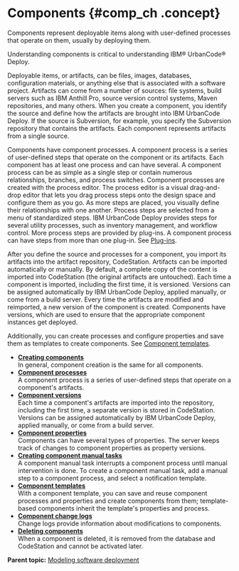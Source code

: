 # Components {#comp_ch .concept}

Components represent deployable items along with user-defined processes that operate on them, usually by deploying them.

Understanding components is critical to understanding IBM® UrbanCode® Deploy.

Deployable items, or artifacts, can be files, images, databases, configuration materials, or anything else that is associated with a software project. Artifacts can come from a number of sources: file systems, build servers such as IBM Anthill Pro, source version control systems, Maven repositories, and many others. When you create a component, you identify the source and define how the artifacts are brought into IBM UrbanCode Deploy. If the source is Subversion, for example, you specify the Subversion repository that contains the artifacts. Each component represents artifacts from a single source.

Components have component processes. A component process is a series of user-defined steps that operate on the component or its artifacts. Each component has at least one process and can have several. A component process can be as simple as a single step or contain numerous relationships, branches, and process switches. Component processes are created with the process editor. The process editor is a visual drag-and-drop editor that lets you drag process steps onto the design space and configure them as you go. As more steps are placed, you visually define their relationships with one another. Process steps are selected from a menu of standardized steps. IBM UrbanCode Deploy provides steps for several utility processes, such as inventory management, and workflow control. More process steps are provided by plug-ins. A component process can have steps from more than one plug-in. See [Plug-ins](../../com.ibm.udeploy.reference.doc/topics/plugin_ch.md).

After you define the source and processes for a component, you import its artifacts into the artifact repository, CodeStation. Artifacts can be imported automatically or manually. By default, a complete copy of the content is imported into CodeStation \(the original artifacts are untouched\). Each time a component is imported, including the first time, it is versioned. Versions can be assigned automatically by IBM UrbanCode Deploy, applied manually, or come from a build server. Every time the artifacts are modified and reimported, a new version of the component is created. Components have versions, which are used to ensure that the appropriate component instances get deployed.

Additionally, you can create processes and configure properties and save them as templates to create components. See [Component templates](comp_template.md).

-   **[Creating components](../topics/comp_create.md)**  
In general, component creation is the same for all components.
-   **[Component processes](../topics/comp_process.md)**  
A component process is a series of user-defined steps that operate on a component's artifacts.
-   **[Component versions](../topics/comp_version.md)**  
Each time a component's artifacts are imported into the repository, including the first time, a separate version is stored in CodeStation. Versions can be assigned automatically by IBM UrbanCode Deploy, applied manually, or come from a build server.
-   **[Component properties](../topics/comp_properties.md)**  
Components can have several types of properties. The server keeps track of changes to component properties as property versions.
-   **[Creating component manual tasks](../topics/comp_tasks_create.md)**  
A component manual task interrupts a component process until manual intervention is done. To create a component manual task, add a manual step to a component process, and select a notification template.
-   **[Component templates](../topics/comp_template.md)**  
With a component template, you can save and reuse component processes and properties and create components from them; template-based components inherit the template's properties and process.
-   **[Component change logs](../topics/comp_changeLog.md)**  
Change logs provide information about modifications to components.
-   **[Deleting components](../topics/comp_del.md)**  
When a component is deleted, it is removed from the database and CodeStation and cannot be activated later.

**Parent topic:** [Modeling software deployment](../topics/part_using.md)

